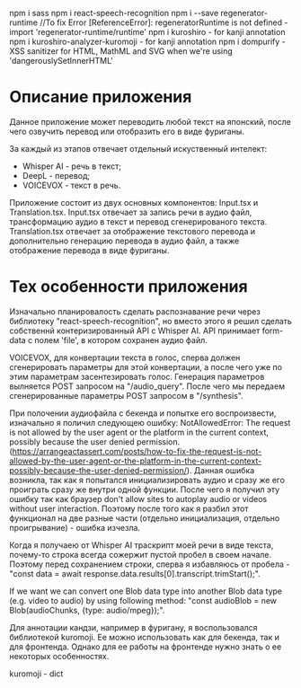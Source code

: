 npm i sass
npm i react-speech-recognition
npm i --save regenerator-runtime //To fix Error [ReferenceError]: regeneratorRuntime is not defined - import 'regenerator-runtime/runtime'
npm i kuroshiro - for kanji annotation
npm i kuroshiro-analyzer-kuromoji - for kanji annotation
npm i dompurify - XSS sanitizer for HTML, MathML and SVG when we're using 'dangerouslySetInnerHTML'

# Описание приложения
Данное приложение может переводить любой текст на японский, после чего озвучить перевод или отобразить его в виде фуриганы.

За каждый из этапов отвечает отдельный искуственный интелект:
- Whisper AI - речь в текст;
- DeepL - перевод;
- VOICEVOX - текст в речь.

Приложение состоит из двух основных компонентов: Input.tsx и Translation.tsx. Input.tsx отвечает за запись речи в аудио файл, трансформацию аудио в текст и перевод сгенерированого текста. Translation.tsx отвечает за отображение текстового перевода и дополнительно генерацию перевода в аудио файл, а также отображение перевода в виде фуриганы.

# Тех особенности приложения
Изначально планировалость сделать распознавание речи через библиотеку "react-speech-recognition", но вместо этого я решил сделать собственнй контеризированный API с Whisper AI. API принимает form-data с полем 'file', в котором сохранен аудио файл.

VOICEVOX, для конвертации текста в голос, сперва должен сгенерировать параметры для этой конвертации, а после чего уже по этим параметрам засентезировать голос. Генерация параметров вылняется POST запросом на "/audio_query". После чего мы передаем сгенерированные параметры POST запросом в "/synthesis".

При полочении аудиофайла с бекенда и попытке его воспроизвести, изначально я поличил следующею ошибку: NotAllowedError: The request is not allowed by the user agent or the platform in the current context, possibly because the user denied permission. (https://arrangeactassert.com/posts/how-to-fix-the-request-is-not-allowed-by-the-user-agent-or-the-platform-in-the-current-context-possibly-because-the-user-denied-permission/). Данная ошибка возникла, так как я попытался инициализировать аудио и сразу же его проиграть сразу же внутри одной функции. После чего я получил эту ошибку так как браузер don't allow sites to autoplay audio or videos without user interaction. Поэтому после того как я разбил этот функционал на две разные части (отдельно инициализация, отдельно проигрывание) - ошибка изчезла.

Когда я получаею от Whisper AI траскрипт моей речи в виде текста, почему-то строка всегда сожержит пустой пробел в своем начале. Поэтому перед сохранением строки, сперва я избавляюсь от пробела - "const data = await response.data.results[0].transcript.trimStart();".

If we want we can convert one Blob data type into another Blob data type (e.g. video to audio) by using following method: "const audioBlob = new Blob(audioChunks, {type: audio/mpeg});".

Для аннотации кандзи, например в фуригану, я воспользовался библиотекой kuromoji. Ее можно использовать как для бекенда, так и для фронтенда. Однако для ее работы на фронтенде нужно знать о ее некоторых особенностях.

kuromoji - dict